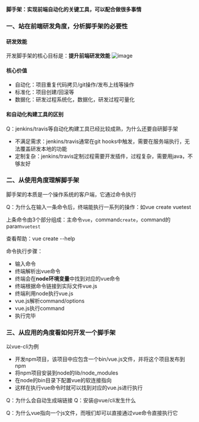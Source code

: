 **脚手架：实现前端自动化的关键工具，可以配合做很多事情**

### 一、站在前端研发角度，分析脚手架的必要性

#### 研发效能
开发脚手架的核心目标是：**提升前端研发效能**
![image](https://user-images.githubusercontent.com/53267289/142973671-eb29a7d6-5986-424c-b93b-f93db252bfe1.png)

#### 核心价值
- 自动化：项目重复代码拷贝/git操作/发布上线等操作
- 标准化：项目创建/回滚等
- 数据化：研发过程系统化，数据化，研发过程可量化

#### 和自动化构建工具的区别
Q：jenkins/travis等自动化构建工具已经比较成熟，为什么还要自研脚手架
- 不满足需求：jenkins/travis通常在git hooks中触发，需要在服务端执行，无法覆盖研发本地的功能
- 定制复杂：jenkins/travis定制过程需要开发插件，过程复杂，需要用java，不够友好

### 二、从使用角度理解脚手架

脚手架的本质是一个操作系统的客户端，它通过命令执行

Q：为什么在输入一条命令后，终端能执行一系列的操作：如vue create vuetest

上条命令由3个部分组成：主命令`vue`，command`create`，command的param`vuetest`

查看帮助：vue create --help

命令执行步骤：
- 输入命令
- 终端解析出vue命令
- 终端会在**node环境变量**中找到对应的vue命令
- 终端根据命令链接到实际文件vue.js
- 终端利用node执行vue.js
- vue.js解析command/options
- vue.js执行command
- 执行完毕

### 三、从应用的角度看如何开发一个脚手架
以vue-cli为例
- 开发npm项目，该项目中应包含一个bin/vue.js文件，并将这个项目发布到npm
- 将npm项目安装到node的lib/node_modules
- 在node的bin目录下配置vue的软连接指向
- 这样在执行vue命令时就可以找到对应的vue.js进行执行

Q：为什么会自动生成端链接
Q：安装@vue/cli发生什么

Q：为什么vue指向一个js文件，而哦们却可以直接通过vue命令直接执行它
